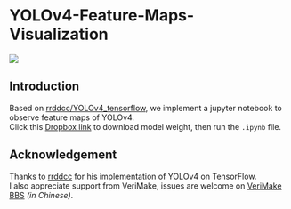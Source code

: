 # YOLOv4-Feature-Maps-Visualization  

![](./examples/example.gif)  

## Introduction  
Based on [rrddcc/YOLOv4_tensorflow](https://github.com/rrddcc/YOLOv4_tensorflow), we implement a jupyter notebook to observe feature maps of YOLOv4.  
Click this [Dropbox link](https://www.dropbox.com/s/h1n5n87wvczlw6v/yolov4_coco.pb?dl=0) to download model weight, then run the `.ipynb` file.  

## Acknowledgement  
Thanks to [rrddcc](https://github.com/rrddcc) for his implementation of YOLOv4 on TensorFlow.  
I also appreciate support from VeriMake, issues are welcome on [VeriMake BBS](https://verimake.com/) *(in Chinese)*.  

